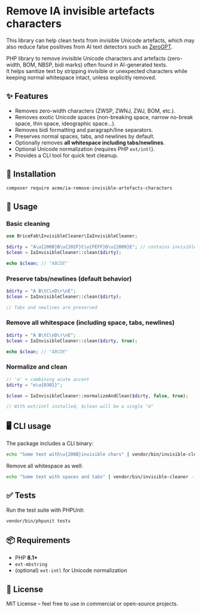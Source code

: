 # Remove IA invisible artefacts characters

This library can help clean texts from invisible Unicode artefacts, which may also reduce false positives from AI text detectors such as [ZeroGPT](https://www.zerogpt.com/).

PHP library to remove invisible Unicode characters and artefacts (zero-width, BOM, NBSP, bidi marks) often found in AI-generated texts.  
It helps sanitize text by stripping invisible or unexpected characters while keeping normal whitespace intact, unless explicitly removed.

## ✨ Features

- Removes zero-width characters (ZWSP, ZWNJ, ZWJ, BOM, etc.).
- Removes exotic Unicode spaces (non-breaking space, narrow no-break space, thin space, ideographic space…).
- Removes bidi formatting and paragraph/line separators.
- Preserves normal spaces, tabs, and newlines by default.
- Optionally removes **all whitespace including tabs/newlines**.
- Optional Unicode normalization (requires PHP `ext/intl`).
- Provides a CLI tool for quick text cleanup.

## 🚀 Installation

```bash
composer require acme/ia-remove-invisible-artefacts-characters
```

## 📖 Usage

### Basic cleaning
```php
use BriceFab\InvisibleCleaner\IaInvisibleCleaner;

$dirty = "A\u{200B}B\u{202F}C\u{FEFF}D\u{2009}E"; // contains invisible chars
$clean = IaInvisibleCleaner::clean($dirty);

echo $clean; // "ABCDE"
```

### Preserve tabs/newlines (default behavior)
```php
$dirty = "A B\tC\nD\r\nE";
$clean = IaInvisibleCleaner::clean($dirty);

// Tabs and newlines are preserved
```

### Remove **all whitespace** (including space, tabs, newlines)
```php
$dirty = "A B\tC\nD\r\nE";
$clean = IaInvisibleCleaner::clean($dirty, true);

echo $clean; // "ABCDE"
```

### Normalize and clean
```php
// 'e' + combining acute accent
$dirty = "e\u{0301}";

$clean = IaInvisibleCleaner::normalizeAndClean($dirty, false, true);

// With ext/intl installed, $clean will be a single "é"
```

## 🖥 CLI usage

The package includes a CLI binary:

```bash
echo "Some text with\u{200B}invisible chars" | vendor/bin/invisible-cleaner
```

Remove all whitespace as well:

```bash
echo "Some text with spaces and tabs" | vendor/bin/invisible-cleaner --no-whitespace
```

## ✅ Tests

Run the test suite with PHPUnit:

```bash
vendor/bin/phpunit tests
```

## 📦 Requirements

- PHP **8.1+**
- `ext-mbstring`
- (optional) `ext-intl` for Unicode normalization

## 📜 License

MIT License – feel free to use in commercial or open-source projects.
